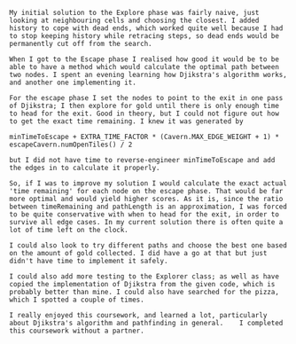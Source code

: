	My initial solution to the Explore phase was fairly naive, just looking at neighbouring cells and choosing the closest. I added history to cope with dead ends, which worked quite well because I had to stop keeping history while retracing steps, so dead ends would be permanently cut off from the search.
	
	When I got to the Escape phase I realised how good it would be to be able to have a method which would calculate the optimal path between two nodes. I spent an evening learning how Djikstra's algorithm works, and another one implementing it. 
	
	For the escape phase I set the nodes to point to the exit in one pass of Djikstra; I then explore for gold until there is only enough time to head for the exit. Good in theory, but I could not figure out how to get the exact time remaining. I knew it was generated by
	
	minTimeToEscape + EXTRA_TIME_FACTOR * (Cavern.MAX_EDGE_WEIGHT + 1) * escapeCavern.numOpenTiles() / 2
	
	but I did not have time to reverse-engineer minTimeToEscape and add the edges in to calculate it properly. 

	So, if I was to improve my solution I would calculate the exact actual 'time remaining' for each node on the escape phase. That would be far more optimal and would yield higher scores. As it is, since the ratio between timeRemaining and pathLength is an approximation, I was forced to be quite conservative with when to head for the exit, in order to survive all edge cases. In my current solution there is often quite a lot of time left on the clock.

	I could also look to try different paths and choose the best one based on the amount of gold collected. I did have a go at that but just didn't have time to implement it safely.

	I could also add more testing to the Explorer class; as well as have copied the implementation of Djikstra from the given code, which is probably better than mine. I could also have searched for the pizza, which I spotted a couple of times.

	I really enjoyed this coursework, and learned a lot, particularly about Djikstra's algorithm and pathfinding in general. 	I completed this coursework without a partner.
